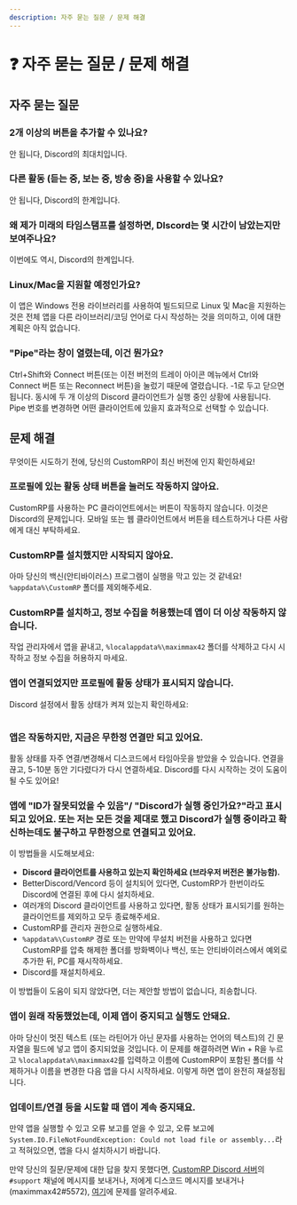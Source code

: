```yaml
---
description: 자주 묻는 질문 / 문제 해결
---
```


# ❓ 자주 묻는 질문 / 문제 해결

## 자주 묻는 질문

### 2개 이상의 버튼을 추가할 수 있나요?

안 됩니다, Discord의 최대치입니다.

### 다른 활동 (듣는 중, 보는 중, 방송 중)을 사용할 수 있나요?

안 됩니다, Discord의 한계입니다.

### 왜 제가 미래의 타임스탬프를 설정하면, DIscord는 몇 시간이 남았는지만 보여주나요?

이번에도 역시, Discord의 한계입니다.

### Linux/Mac을 지원할 예정인가요?

이 앱은 Windows 전용 라이브러리를 사용하여 빌드되므로 Linux 및 Mac을 지원하는 것은 전체 앱을 다른 라이브러리/코딩 언어로 다시 작성하는 것을 의미하고, 이에 대한 계획은 아직 없습니다.

### "Pipe"라는 창이 열렸는데, 이건 뭔가요?

Ctrl+Shift와 Connect 버튼(또는 이전 버전의 트레이 아이콘 메뉴에서 Ctrl와 Connect 버튼 또는 Reconnect 버튼)을 눌렀기 때문에 열렸습니다. -1로 두고 닫으면 됩니다. 동시에 두 개 이상의 Discord 클라이언트가 실행 중인 상황에 사용됩니다. Pipe 번호를 변경하면 어떤 클라이언트에 있을지 효과적으로 선택할 수 있습니다.

## 문제 해결

무엇이든 시도하기 전에, 당신의 CustomRP이 최신 버전에 인지 확인하세요!

### 프로필에 있는 활동 상태 버튼을 눌러도 작동하지 않아요.

CustomRP를 사용하는 PC 클라이언트에서는 버튼이 작동하지 않습니다. 이것은 Discord의 문제입니다. 모바일 또는 웹 클라이언트에서 버튼을 테스트하거나 다른 사람에게 대신 부탁하세요.

### CustomRP를 설치했지만 시작되지 않아요.

아마 당신의 백신(안티바이러스) 프로그램이 실행을 막고 있는 것 같네요! `%appdata%\CustomRP` 폴더를 제외해주세요.

### CustomRP를 설치하고, 정보 수집을 허용했는데 앱이 더 이상 작동하지 않습니다.

작업 관리자에서 앱을 끝내고, `%localappdata%\maximmax42` 폴더를 삭제하고 다시 시작하고 정보 수집을 허용하지 마세요.

### 앱이 연결되었지만 프로필에 활동 상태가 표시되지 않습니다.

Discord 설정에서 활동 상태가 켜져 있는지 확인하세요:

<figure><img src="https://user-images.githubusercontent.com/55352400/195621738-25a1cf30-56ec-43f8-a016-c91994139b02.png" alt=""><figcaption></figcaption></figure>

### 앱은 작동하지만, 지금은 무한정 연결만 되고 있어요.

활동 상태를 자주 연결/변경해서 디스코드에서 타임아웃을 받았을 수 있습니다. 연결을 끊고, 5-10분 동안 기다렸다가 다시 연결하세요. Discord를 다시 시작하는 것이 도움이 될 수도 있어요!

### 앱에 "ID가 잘못되었을 수 있음"/ "Discord가 실행 중인가요?"라고 표시되고 있어요. 또는 저는 모든 것을 제대로 했고 Discord가 실행 중이라고 확신하는데도 불구하고 무한정으로 연결되고 있어요.

이 방법들을 시도해보세요:
- **Discord 클라이언트를 사용하고 있는지 확인하세요 (브라우저 버전은 불가능함).**
- BetterDiscord/Vencord 등이 설치되어 있다면, CustomRP가 한번이라도 Discord에 연결된 후에 다시 설치하세요.
- 여러개의 Discord 클라이언트를 사용하고 있다면, 활동 상태가 표시되기를 원하는 클라이언트를 제외하고 모두 종료해주세요.
- CustomRP를 관리자 권한으로 실행하세요.
- `%appdata%\CustomRP` 경로 또는 만약에 무설치 버전을 사용하고 있다면 CustomRP를 압축 해제한 폴더를 방화벽이나 백신, 또는 안티바이러스에서 예외로 추가한 뒤, PC를 재시작하세요.
- Discord를 재설치하세요.

이 방법들이 도움이 되지 않았다면, 더는 제안할 방법이 없습니다, 죄송합니다.

### 앱이 원래 작동했었는데, 이제 앱이 중지되고 실행도 안돼요.

아마 당신이 멋진 텍스트 (또는 라틴어가 아닌 문자를 사용하는 언어의 텍스트)의 긴 문자열을 필드에 넣고 앱이 중지되었을 것입니다. 이 문제를 해결하려면 Win + R을 누르고 `%localappdata%\maximmax42`를 입력하고 이름에 CustomRP이 포함된 폴더를 삭제하거나 이름을 변경한 다음 앱을 다시 시작하세요. 이렇게 하면 앱이 완전히 재설정됩니다.

### 업데이트/연결 등을 시도할 때 앱이 계속 중지돼요.

만약 앱을 실행할 수 있고 오류 보고를 얻을 수 있고, 오류 보고에 `System.IO.FileNotFoundException: Could not load file or assembly...`라고 적혀있으면, 앱을 다시 설치하시기 바랍니다.

만약 당신의 질문/문제에 대한 답을 찾지 못했다면, [CustomRP Discord 서버](https://www.customrp.xyz/discordserver)의 `#support` 채널에 메시지를 보내거나, 저에게 디스코드 메시지를 보내거나 (maximmax42#5572), [여기](https://github.com/maximmax42/Discord-CustomRP/issues/new/choose)에 문제를 알려주세요.
